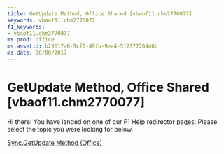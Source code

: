 ```yaml
---
title: GetUpdate Method, Office Shared [vbaof11.chm2770077]
keywords: vbaof11.chm2770077
f1_keywords:
- vbaof11.chm2770077
ms.prod: office
ms.assetid: b25617a6-5cf0-49fb-9ea4-51237720440b
ms.date: 06/08/2017
---
```



# GetUpdate Method, Office Shared [vbaof11.chm2770077]

Hi there! You have landed on one of our F1 Help redirector pages. Please select the topic you were looking for below.

[Sync.GetUpdate Method (Office)](http://msdn.microsoft.com/library/a92c0096-fcf2-2754-31e6-2b20a5841463%28Office.15%29.aspx)

